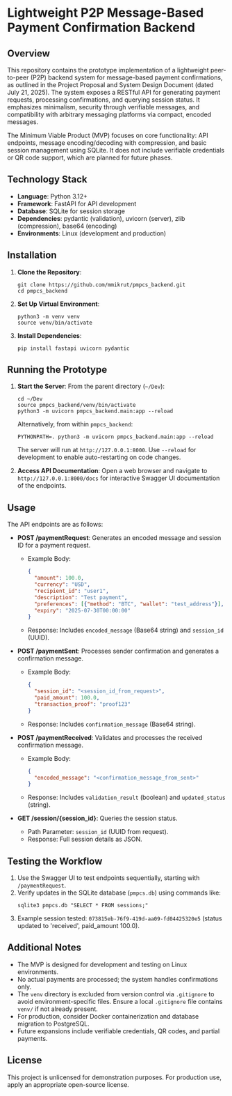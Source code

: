 # Lightweight P2P Message-Based Payment Confirmation Backend

## Overview
This repository contains the prototype implementation of a lightweight peer-to-peer (P2P) backend system for message-based payment confirmations, as outlined in the Project Proposal and System Design Document (dated July 21, 2025). The system exposes a RESTful API for generating payment requests, processing confirmations, and querying session status. It emphasizes minimalism, security through verifiable messages, and compatibility with arbitrary messaging platforms via compact, encoded messages.

The Minimum Viable Product (MVP) focuses on core functionality: API endpoints, message encoding/decoding with compression, and basic session management using SQLite. It does not include verifiable credentials or QR code support, which are planned for future phases.

## Technology Stack
- **Language**: Python 3.12+
- **Framework**: FastAPI for API development
- **Database**: SQLite for session storage
- **Dependencies**: pydantic (validation), uvicorn (server), zlib (compression), base64 (encoding)
- **Environments**: Linux (development and production)

## Installation
1. **Clone the Repository**:
   ```
   git clone https://github.com/mmikrut/pmpcs_backend.git
   cd pmpcs_backend
   ```

2. **Set Up Virtual Environment**:
   ```
   python3 -m venv venv
   source venv/bin/activate
   ```

3. **Install Dependencies**:
   ```
   pip install fastapi uvicorn pydantic
   ```

## Running the Prototype
1. **Start the Server**:
   From the parent directory (`~/Dev`):
   ```
   cd ~/Dev
   source pmpcs_backend/venv/bin/activate
   python3 -m uvicorn pmpcs_backend.main:app --reload
   ```
   Alternatively, from within `pmpcs_backend`:
   ```
   PYTHONPATH=. python3 -m uvicorn pmpcs_backend.main:app --reload
   ```
   The server will run at `http://127.0.0.1:8000`. Use `--reload` for development to enable auto-restarting on code changes.

2. **Access API Documentation**:
   Open a web browser and navigate to `http://127.0.0.1:8000/docs` for interactive Swagger UI documentation of the endpoints.

## Usage
The API endpoints are as follows:

- **POST /paymentRequest**: Generates an encoded message and session ID for a payment request.
  - Example Body:
    ```json
    {
      "amount": 100.0,
      "currency": "USD",
      "recipient_id": "user1",
      "description": "Test payment",
      "preferences": [{"method": "BTC", "wallet": "test_address"}],
      "expiry": "2025-07-30T00:00:00"
    }
    ```
  - Response: Includes `encoded_message` (Base64 string) and `session_id` (UUID).

- **POST /paymentSent**: Processes sender confirmation and generates a confirmation message.
  - Example Body:
    ```json
    {
      "session_id": "<session_id_from_request>",
      "paid_amount": 100.0,
      "transaction_proof": "proof123"
    }
    ```
  - Response: Includes `confirmation_message` (Base64 string).

- **POST /paymentReceived**: Validates and processes the received confirmation message.
  - Example Body:
    ```json
    {
      "encoded_message": "<confirmation_message_from_sent>"
    }
    ```
  - Response: Includes `validation_result` (boolean) and `updated_status` (string).

- **GET /session/{session_id}**: Queries the session status.
  - Path Parameter: `session_id` (UUID from request).
  - Response: Full session details as JSON.

## Testing the Workflow
1. Use the Swagger UI to test endpoints sequentially, starting with `/paymentRequest`.
2. Verify updates in the SQLite database (`pmpcs.db`) using commands like:
   ```
   sqlite3 pmpcs.db "SELECT * FROM sessions;"
   ```
3. Example session tested: `073815eb-76f9-419d-aa09-fd04425320e5` (status updated to 'received', paid_amount 100.0).

## Additional Notes
- The MVP is designed for development and testing on Linux environments.
- No actual payments are processed; the system handles confirmations only.
- The `venv` directory is excluded from version control via `.gitignore` to avoid environment-specific files. Ensure a local `.gitignore` file contains `venv/` if not already present.
- For production, consider Docker containerization and database migration to PostgreSQL.
- Future expansions include verifiable credentials, QR codes, and partial payments.

## License
This project is unlicensed for demonstration purposes. For production use, apply an appropriate open-source license.